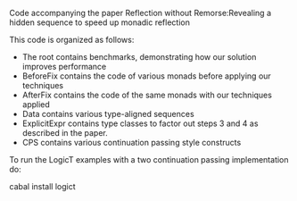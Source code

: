 Code accompanying the paper Reflection without Remorse:Revealing a hidden sequence to speed up monadic reflection

This code is organized as follows: 

* The root contains benchmarks, demonstrating how our solution improves performance
* BeforeFix contains the code of various monads before applying our techniques
* AfterFix  contains the code of the same monads with our techniques applied
* Data contains various type-aligned sequences
* ExplicitExpr contains type classes to factor out steps 3 and 4 as described in the paper.
* CPS contains various continuation passing style constructs

To run the LogicT examples with a two continuation passing implementation do:

cabal install logict
